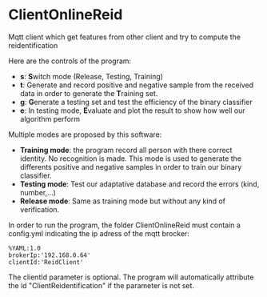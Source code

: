ClientOnlineReid
================

Mqtt client which get features from other client and try to compute the reidentification

Here are the controls of the program:
* __s__: **S**witch mode (Release, Testing, Training)
* __t__: Generate and record positive and negative sample from the received data in order to generate the **T**raining set.
* __g__: **G**enerate a testing set and test the efficiency of the binary classifier
* __e__: In testing mode, **E**valuate and plot the result to show how well our algorithm perform

Multiple modes are proposed by this software:
* __Training mode__: the program record all person with there correct identity. No recognition is made. This mode is used to generate the differents positive and negative samples in order to train our binary classifier.
* __Testing mode__: Test our adaptative database and record the errors (kind, number,...)
* __Release mode__: Same as training mode but without any kind of verification.

In order to run the program, the folder ClientOnlineReid must contain a config.yml indicating the ip adress of the mqtt brocker:

```
%YAML:1.0
brokerIp:'192.168.0.64'
clientId:'ReidClient'
```

The clientId parameter is optional. The program will automatically attribute the id "ClientReidentification" if the parameter is not set.
